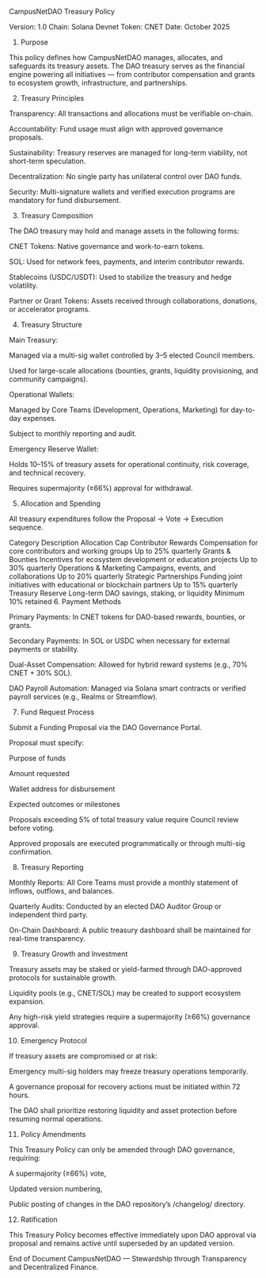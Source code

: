 CampusNetDAO Treasury Policy

Version: 1.0
Chain: Solana Devnet
Token: CNET
Date: October 2025

1. Purpose

This policy defines how CampusNetDAO manages, allocates, and safeguards its treasury assets.
The DAO treasury serves as the financial engine powering all initiatives — from contributor compensation and grants to ecosystem growth, infrastructure, and partnerships.

2. Treasury Principles

Transparency: All transactions and allocations must be verifiable on-chain.

Accountability: Fund usage must align with approved governance proposals.

Sustainability: Treasury reserves are managed for long-term viability, not short-term speculation.

Decentralization: No single party has unilateral control over DAO funds.

Security: Multi-signature wallets and verified execution programs are mandatory for fund disbursement.

3. Treasury Composition

The DAO treasury may hold and manage assets in the following forms:

CNET Tokens: Native governance and work-to-earn tokens.

SOL: Used for network fees, payments, and interim contributor rewards.

Stablecoins (USDC/USDT): Used to stabilize the treasury and hedge volatility.

Partner or Grant Tokens: Assets received through collaborations, donations, or accelerator programs.

4. Treasury Structure

Main Treasury:

Managed via a multi-sig wallet controlled by 3–5 elected Council members.

Used for large-scale allocations (bounties, grants, liquidity provisioning, and community campaigns).

Operational Wallets:

Managed by Core Teams (Development, Operations, Marketing) for day-to-day expenses.

Subject to monthly reporting and audit.

Emergency Reserve Wallet:

Holds 10–15% of treasury assets for operational continuity, risk coverage, and technical recovery.

Requires supermajority (≥66%) approval for withdrawal.

5. Allocation and Spending

All treasury expenditures follow the Proposal → Vote → Execution sequence.

Category	Description	Allocation Cap
Contributor Rewards	Compensation for core contributors and working groups	Up to 25% quarterly
Grants & Bounties	Incentives for ecosystem development or education projects	Up to 30% quarterly
Operations & Marketing	Campaigns, events, and collaborations	Up to 20% quarterly
Strategic Partnerships	Funding joint initiatives with educational or blockchain partners	Up to 15% quarterly
Treasury Reserve	Long-term DAO savings, staking, or liquidity	Minimum 10% retained
6. Payment Methods

Primary Payments: In CNET tokens for DAO-based rewards, bounties, or grants.

Secondary Payments: In SOL or USDC when necessary for external payments or stability.

Dual-Asset Compensation: Allowed for hybrid reward systems (e.g., 70% CNET + 30% SOL).

DAO Payroll Automation: Managed via Solana smart contracts or verified payroll services (e.g., Realms or Streamflow).

7. Fund Request Process

Submit a Funding Proposal via the DAO Governance Portal.

Proposal must specify:

Purpose of funds

Amount requested

Wallet address for disbursement

Expected outcomes or milestones

Proposals exceeding 5% of total treasury value require Council review before voting.

Approved proposals are executed programmatically or through multi-sig confirmation.

8. Treasury Reporting

Monthly Reports: All Core Teams must provide a monthly statement of inflows, outflows, and balances.

Quarterly Audits: Conducted by an elected DAO Auditor Group or independent third party.

On-Chain Dashboard: A public treasury dashboard shall be maintained for real-time transparency.

9. Treasury Growth and Investment

Treasury assets may be staked or yield-farmed through DAO-approved protocols for sustainable growth.

Liquidity pools (e.g., CNET/SOL) may be created to support ecosystem expansion.

Any high-risk yield strategies require a supermajority (≥66%) governance approval.

10. Emergency Protocol

If treasury assets are compromised or at risk:

Emergency multi-sig holders may freeze treasury operations temporarily.

A governance proposal for recovery actions must be initiated within 72 hours.

The DAO shall prioritize restoring liquidity and asset protection before resuming normal operations.

11. Policy Amendments

This Treasury Policy can only be amended through DAO governance, requiring:

A supermajority (≥66%) vote,

Updated version numbering,

Public posting of changes in the DAO repository’s /changelog/ directory.

12. Ratification

This Treasury Policy becomes effective immediately upon DAO approval via proposal and remains active until superseded by an updated version.

End of Document
CampusNetDAO — Stewardship through Transparency and Decentralized Finance.
